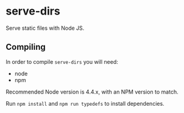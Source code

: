 # serve-dirs

Serve static files with Node JS.

## Compiling

In order to compile `serve-dirs` you will need:
 * node
 * npm 

Recommended Node version is 4.4.x, with an NPM version to match.

Run `npm install` and `npm run typedefs` to install dependencies.
